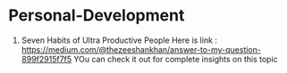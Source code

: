 # Personal-Development

1. Seven Habits of Ultra Productive People
Here is link : https://medium.com/@thezeeshankhan/answer-to-my-question-899f2915f7f5
YOu can check it out for complete insights on this topic
 
